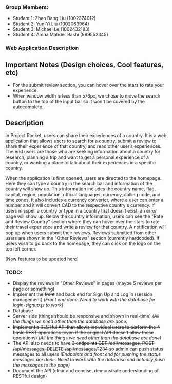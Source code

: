 ### Group Members:
- Student 1: Zhen Bang Liu (1002374012)
- Student 2: Yun-Yi Liu (1002063964)
- Student 3: Michael Le (1002432183)
- Student 4: Amna Mahder Bashi (999552345)



### Web Application Description

## Important Notes (Design choices, Cool features, etc)
- For the submit review section, you can hover over the stars to rate your experience.
- When window width is less than 576px, we chose to move the search button to the top of the input bar so it won't be covered by the autocomplete.

## Description

In Project Rocket, users can share their experiences of a country. It is a web application that allows users to search for a country, submit a review to share their experience of that country, and read other user’s experiences. The end users are those who are seeking information about a country for research, planning a trip and want to get a personal experience of a country, or wanting a place to talk about their experiences in a specific country.

When the application is first opened, users are directed to the homepage. Here they can type a country in the search bar and information of the country will show up. This information includes the country name, flag, capital, region, population, official languages, currency, calling code, and time zones. It also includes a currency converter, where a user can enter a number and it will convert CAD to the respective country's currency. If users misspell a country or type in a country that doesn’t exist, an error page will show up. Below the country information, users can see the "Rate and Review Country" section where they can hover over the stars to rate their travel experience and write a review for that country. A notification will pop up when users submit their reviews. Reviews submitted from other users are shown in the "Other Reviews" section (currently hardcoded). If users wish to go back to the homepage, they can click on the logo on the top left corner.

[New features to be updated here]



### TODO:
- Display the reviews in "Other Reviews" in pages (maybe 5 reviews per page or something)
- Implement the <del>front</del> and back end for Sign Up and Log in (session management) *(Front end done. Need to work with the database for login-signup.js to work)*
- Database
- Server side (things should be responsive and shown in real-time) *(All the things we need other than the database are done)*
- <del>Implement a RESTful API that allows individual users to perform the 4 basic REST operations (even if the original API doesn't allow those operations)</del> *(All the things we need other than the database are done)*
- The API also needs to have <del>3 endpoints GET /api/messages, POST /api/messages, DELETE /api/messages/1234 </del>so admin can push status messages to all users *(Endpoints and front end for pushing the status messages are done. Need to work with the database and actually push the messages to the page)*
- Document the API (clear and concise, demonstrate understanding of RESTful design)
